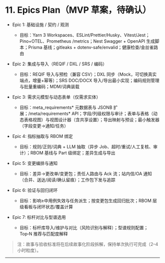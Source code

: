 # 11. Epics Plan（MVP 草案，待确认）

- Epic 1: 基础设施 / 契约 / 观测
  - 目标：Yarn 3 Workspaces、ESLint/Prettier/Husky、Vitest/Jest；Pino+OTEL、Prometheus /metrics；Nest Swagger + OpenAPI 生成脚本；Prisma 基线；gitleaks + dotenv-safe/envalid；健康检查/金丝雀路由

- Epic 2: 集成与导入（REQIF / DXL / SRS / 编码）
  - 目标：REQIF 导入与预检（兼容 CSV）；DXL 同步（Mock，可切换真实端点，增量+幂等）；SRS DOC/DOCX 导入/导出最小实现；编码规则管理与批量重编码；MDM/词典装载

- Epic 3: 需求元模型与动态表单（仅需求实体）
  - 目标：meta_requirements* 元数据表与 JSONB 扩展；/meta/requirements* API；字段/列级权限与审计；表单与表格（动态表格视图）与视图设计器（含共享设置）；导出映射与预设；最小触发器（字段变更→通知/任务）

- Epic 4: 指标抽取与 RBOM 绑定
  - 目标：规则/正则/词典 + LLM 抽取（异步 Job、超时/重试/人工复核、审计）；RBOM 基线与 Part 级绑定；差异生成与导出

- Epic 5: 变更编排与通知
  - 目标：差异→更改单/变更包；责任人路由与 Ack 流；站内信/OA 通知（合并、送达/阅读/确认留痕）；工作包下发与追踪

- Epic 6: 验证与回归闭环
  - 目标：影响≥中用例失效与任务派生；按变更包生成回归批次；RBOM 层级看板与闭环状态/覆盖计算

- Epic 7: 标杆对比与型谱选用
  - 目标：标杆库导入/维护与对比（风险识别与解释）；型谱规则配置；Top‑N 推荐与匹配度解释

> 注：故事与验收标准将在后续故事化阶段拆解，保持单次执行可完成（2–4 小时粒度）。

---
